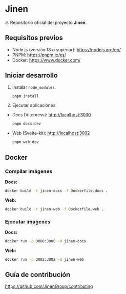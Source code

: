 # Jinen

⚓ Repositorio oficial del proyecto **Jinen**.

## Requisitos previos

- Node.js (versión 18 o superior): <https://nodejs.org/en/>
- PNPM: <https://pnpm.io/es/>
- Docker: <https://www.docker.com/>

## Iniciar desarrollo

1. Instalar `node_modules`.

   ```sh
   pnpm install
   ```

2. Ejecutar aplicaciones.

- Docs (Vitepress): [http://localhost:3000](http://localhost:3000)

  ```sh
  pnpm docs:dev
  ```

- Web (Svelte-kit): [http://localhost:3002](http://localhost:3002)

  ```sh
  pnpm web:dev
  ```

## Docker

### Compilar imágenes

**Docs:**

```sh
docker build -t jinen-docs -f Dockerfile.docs .
```

**Web:**

```sh
docker build -t jinen-web -f Dockerfile.web .
```

### Ejecutar imágenes

**Docs:**

```sh
docker run -p 3000:3000 -d jinen-docs
```

**Web:**

```sh
docker run -p 3002:3002 -d jinen-web
```

## Guía de contribución

<https://github.com/JinenGroup/contributing>
